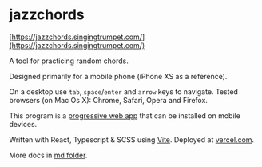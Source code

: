 # jazzchords

[https://jazzchords.singingtrumpet.com/](https://jazzchords.singingtrumpet.com/)

A tool for practicing random chords.

Designed primarily for a mobile phone (iPhone XS as a reference). 

On a desktop use `tab`, `space`/`enter` and `arrow` keys to navigate. Tested browsers (on Mac Os X): Chrome, Safari, Opera and Firefox.

This program is a [progressive web app](https://en.wikipedia.org/wiki/Progressive_web_app) that can be installed on mobile devices.

Written with React, Typescript & SCSS using [Vite](https://vitejs.dev). Deployed at [vercel.com](vercel.com).

More docs in [md folder](https://github.com/visahaarala/jazzchords/tree/main/md).
